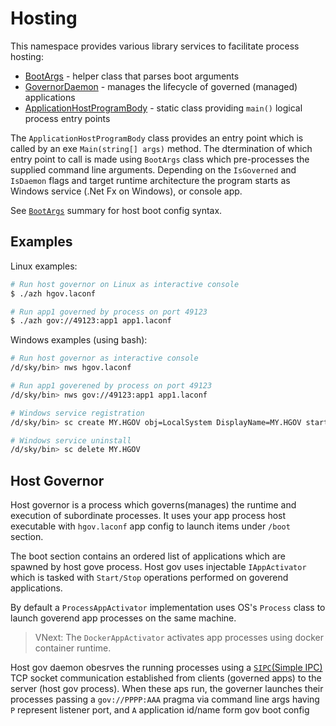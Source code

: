 ﻿# Hosting

This namespace provides various library services to facilitate process hosting:

* [BootArgs](BootArgs.cs) - helper class that parses boot arguments
* [GovernorDaemon](GovernorDaemon.cs) - manages the lifecycle of governed (managed) applications
* [ApplicationHostProgramBody](ApplicationHostProgramBody.cs) - static class providing `main()` logical process entry points

The `ApplicationHostProgramBody` class provides an entry point which is called by an exe `Main(string[] args)`
method. The dtermination of which entry point to call is made using `BootArgs` class which 
pre-processes the supplied command line arguments. Depending on the `IsGoverned` and `IsDaemon` flags
and target runtime architecture the program starts as Windows service (.Net Fx on Windows), or
console app.

See [`BootArgs`](BootArgs.cs) summary for host boot config syntax.

## Examples

Linux examples:
```bash
# Run host governor on Linux as interactive console
$ ./azh hgov.laconf

# Run app1 governed by process on port 49123
$ ./azh gov://49123:app1 app1.laconf
```

Windows examples (using bash):
```bash
# Run host governor as interactive console 
/d/sky/bin> nws hgov.laconf

# Run app1 goverened by process on port 49123
/d/sky/bin> nws gov://49123:app1 app1.laconf

# Windows service registration
/d/sky/bin> sc create MY.HGOV obj=LocalSystem DisplayName=MY.HGOV start=auto binpath="d:\sky\bin\nws.exe daemon hgov.laconf"

# Windows service uninstall
/d/sky/bin> sc delete MY.HGOV
```
## Host Governor

Host governor is a process which governs(manages) the runtime and execution of subordinate processes.
It uses your app process host executable with `hgov.laconf` app config to launch items under `/boot`
section.

The boot section contains an ordered list of applications which are spawned by host gove process.
Host gov uses injectable `IAppActivator` which is tasked with `Start/Stop` operations performed on
goverend applications. 

By default a `ProcessAppActivator` implementation uses OS's `Process` class to launch goverend app processes
on the same machine.

> VNext: The `DockerAppActivator` activates app processes using docker container runtime.

Host gov daemon obesrves the running processes using a [`SIPC`(Simple IPC)](/src/Azos/IO/Sipc) TCP socket communication
established from clients (governed apps) to the server (host gov process). When these aps run, the governer launches
their processes passing a `gov://PPPP:AAA` pragma via command line args having `P` represent listener 
port, and `A` application id/name form gov boot config 


